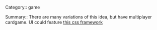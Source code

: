 Category:: game

Summary:: There are many variations of this idea, but have multiplayer cardgame. UI could feature [this css framework](https://selfthinker.github.io/CSS-Playing-Cards/)